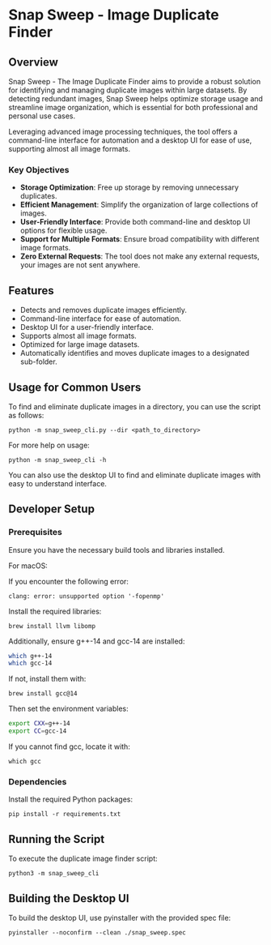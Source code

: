 # Snap Sweep - Image Duplicate Finder

## Overview

Snap Sweep - The Image Duplicate Finder aims to provide a robust solution for identifying and managing duplicate images within large datasets. By detecting redundant images, Snap Sweep helps optimize storage usage and streamline image organization, which is essential for both professional and personal use cases.

Leveraging advanced image processing techniques, the tool offers a command-line interface for automation and a desktop UI for ease of use, supporting almost all image formats.

### Key Objectives

- **Storage Optimization**: Free up storage by removing unnecessary duplicates.
- **Efficient Management**: Simplify the organization of large collections of images.
- **User-Friendly Interface**: Provide both command-line and desktop UI options for flexible usage.
- **Support for Multiple Formats**: Ensure broad compatibility with different image formats.
- **Zero External Requests**: The tool does not make any external requests, your images are not sent anywhere.

## Features

- Detects and removes duplicate images efficiently.
- Command-line interface for ease of automation.
- Desktop UI for a user-friendly interface.
- Supports almost all image formats.
- Optimized for large image datasets.
- Automatically identifies and moves duplicate images to a designated sub-folder.

## Usage for Common Users

To find and eliminate duplicate images in a directory, you can use the script as follows:

`python -m snap_sweep_cli.py --dir <path_to_directory>`

For more help on usage:

`python -m snap_sweep_cli -h`

You can also use the desktop UI to find and eliminate duplicate images with easy to understand interface.

## Developer Setup

### Prerequisites

Ensure you have the necessary build tools and libraries installed.

For macOS:

If you encounter the following error:

`clang: error: unsupported option '-fopenmp'`

Install the required libraries:

`brew install llvm libomp`

Additionally, ensure g++-14 and gcc-14 are installed:

```bash
which g++-14
which gcc-14
```

If not, install them with:

`brew install gcc@14`

Then set the environment variables:

```bash
export CXX=g++-14
export CC=gcc-14
```

If you cannot find gcc, locate it with:

`which gcc`

### Dependencies

Install the required Python packages:

`pip install -r requirements.txt`

## Running the Script

To execute the duplicate image finder script:

`python3 -m snap_sweep_cli`

## Building the Desktop UI

To build the desktop UI, use pyinstaller with the provided spec file:

`pyinstaller --noconfirm --clean ./snap_sweep.spec`
